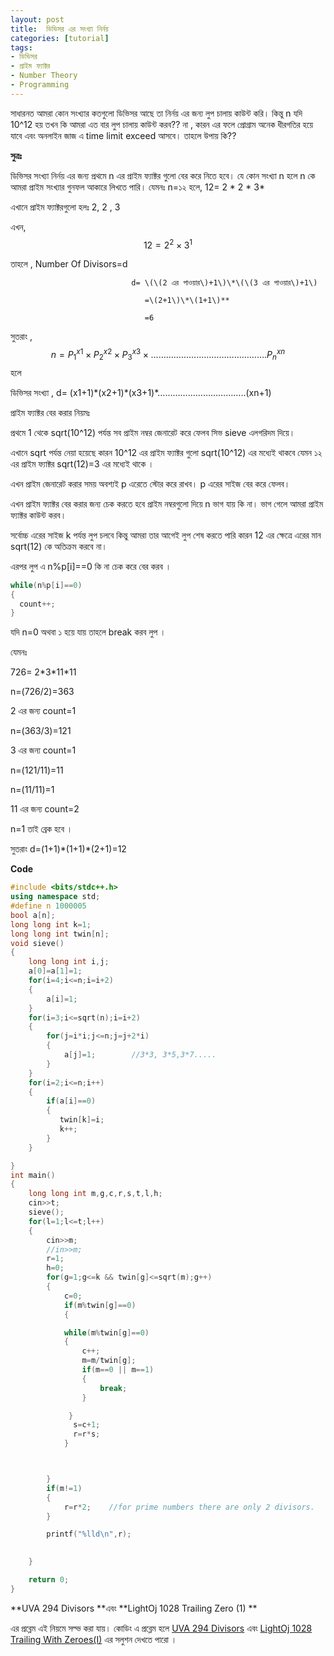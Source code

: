 ```yaml
---
layout: post
title:  ডিভিসর এর সংখ্যা নির্নয়
categories: [tutorial]
tags:
- ডিভিসর
- প্রাইম ফ্যাক্টর
- Number Theory
- Programming
---
```



সাধারনত আমরা  কোন সংখ্যার কতগুলো ডিভিসর আছে তা নির্নয় এর জন্য লুপ চালায় কাউন্ট করি। কিন্তু n যদি 10^12 হয় তখন কি আমরা এত বার লুপ চালায় কাউন্ট করব?? না , কারন এর ফলে প্রোগ্রাম অনেক ধীরগতির হয়ে যাবে এবং অনলাইন জাজ এ time limit exceed আসবে। তাহলে উপায় কি??

**সুত্রঃ**

ডিভিসর সংখ্যা নির্নয় এর জন্য প্রথমে n এর প্রাইম ফ্যাক্টর গুলো বের করে নিতে হবে। যে কোন সংখ্যা n হলে n  কে আমরা  প্রাইম সংখ্যার গুনফল আকারে লিখতে পারি। যেমনঃ n=১২ হলে,
                                                     12= 2 \* 2 \* 3*

এখানে প্রাইম ফ্যাক্টরগুলো হলঃ 2, 2 , 3

এখন,              $$12= 2^2 \times 3^1$$

তাহলে , Number Of Divisors=d

                               d= \(\(2 এর পাওয়ার\)+1\)\*\(\(3 এর পাওয়ার\)+1\)

                                  =\(2+1\)\*\(1+1\)**

                                  =6

সুতরাং , $$n= P_1^{x1}\times P_2^{x2}\times P_3^{x3}\times ……………………………………….P_n^{xn}$$ হলে

ডিভিসর সংখ্যা , d= \(x1+1\)\*\(x2+1\)\*\(x3+1\)\*……………………………..\(xn+1\)

প্রাইম ফ্যাক্টর বের করার নিয়মঃ

প্রথমে 1 থেকে sqrt\(10^12\) পর্যন্ত সব প্রাইম নম্বর জেনারেট করে ফেলব  সিভ sieve এলগরিদম দিয়ে।

এখানে sqrt পর্যন্ত নেয়া হয়েছে কারন 10^12 এর  প্রাইম ফ্যাক্টর গুলো sqrt\(10^12\)  এর মধ্যেই থাকবে যেমন ১২ এর প্রাইম ফ্যাক্টর sqrt\(12\)=3 এর মধ্যেই থাকে ।

এখন প্রাইম জেনারেট করার সময় অবশ্যই  p এরেতে স্টোর করে রাখব। p এরের সাইজ বের করে ফেলব।

এখন প্রাইম ফ্যাক্টর বের করার জন্য চেক করতে হবে প্রাইম নম্বরগুলো দিয়ে n ভাগ যায় কি না। ভাগ গেলে আমরা  প্রাইম ফ্যাক্টর কাউন্ট করব।

সর্বোচ্চ  এরের সাইজ k পর্যন্ত লুপ চলবে কিন্তু আমরা তার আগেই লুপ শেষ করতে পারি কারন 12 এর ক্ষেত্রে এরের মান sqrt\(12\) কে অতিক্রম করবে না।

এরপর লুপ এ n%p\[i\]==0 কি না চেক করে বের করব ।

```cpp
while(n%p[i]==0)
{
  count++;
}
```

যদি n=0 অথবা ১ হয়ে যায় তাহলে break করব লুপ ।

যেমনঃ

726= 2\*3\*11\*11

n=\(726/2\)=363

2 এর জন্য count=1

n=\(363/3\)=121

3 এর জন্য count=1

n=\(121/11\)=11

n=\(11/11\)=1

11 এর জন্য count=2

n=1 তাই ব্রেক হবে ।

সুতরাং d=\(1+1\)\*\(1+1\)\*\(2+1\)=12



**Code** 

```cpp
#include <bits/stdc++.h>
using namespace std;
#define n 1000005
bool a[n];
long long int k=1;
long long int twin[n];
void sieve()
{
    long long int i,j;
    a[0]=a[1]=1;
    for(i=4;i<=n;i=i+2)
    {
        a[i]=1;
    }
    for(i=3;i<=sqrt(n);i=i+2)
    {
        for(j=i*i;j<=n;j=j+2*i)
        {
            a[j]=1;        //3*3, 3*5,3*7.....
        }
    }
    for(i=2;i<=n;i++)
    {
        if(a[i]==0)
        {
           twin[k]=i;
           k++;
        }
    }

}
int main()
{
    long long int m,g,c,r,s,t,l,h;
    cin>>t;
    sieve();
    for(l=1;l<=t;l++)
    {
        cin>>m;
        //in>>m;
        r=1;
        h=0;
        for(g=1;g<=k && twin[g]<=sqrt(m);g++)
        {
            c=0;
            if(m%twin[g]==0)
            {

            while(m%twin[g]==0)
            {
                c++;
                m=m/twin[g];
                if(m==0 || m==1)
                {
                    break;
                }

             }
              s=c+1;
              r=r*s;
            }



        }
        if(m!=1)
        {
            r=r*2;    //for prime numbers there are only 2 divisors.
        }

        printf("%lld\n",r);
        

    }

    return 0;
}
```





**UVA 294 Divisors **এবং **LightOj 1028 Trailing Zero \(1\) **

এর প্রব্লেম এই নিয়মে সল্ভ করা যায়। কোডিং এ প্রব্লেম হলে [UVA 294 Divisors](http://shawonruet.blogspot.com/2016/07/uva-294-divisors.html) এবং [LightOj 1028 Trailing With Zeroes\(I\)](http://shawonruet.blogspot.com/2016/07/lightoj-1028-trailing-with-zeroes-i.html) এর সলুশন দেখতে পারো ।

